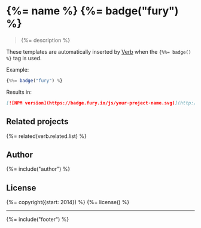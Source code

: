 # {%= name %} {%= badge("fury") %}

> {%= description %}

These templates are automatically inserted by [Verb](https://github.com/assemble/verb) when the `{%%= badge() %}` tag is used.

Example:

```js
{%%= badge("fury") %}
```

Results in:

```markdown
[![NPM version](https://badge.fury.io/js/your-project-name.svg)](http://badge.fury.io/js/your-project-name)
```

## Related projects
{%= related(verb.related.list) %}

## Author
{%= include("author") %}

## License
{%= copyright({start: 2014}) %}
{%= license() %}

***

{%= include("footer") %}
